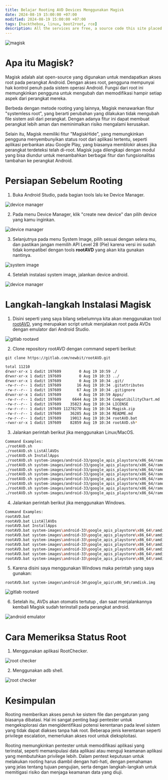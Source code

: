```yaml
---
title: Belajar Rooting AVD Devices Menggunakan Magisk
date: 2024-08-19 15:00:00 +07:00
modified: 2024-08-19 15:00:00 +07:00
tags: [hackthebox, linux, boot2root, rce]
description: All the services are free, a source code this site placed on github repository and intergration with netlify service, another service that you can use is github page for hosting your own static site.
---
```


<img src="/assets/blog-images/belajar-rooting-avds-menggunakan-magisk/img0.png" alt="magisk">

# Apa itu Magisk?

Magisk adalah alat open-source yang digunakan untuk mendapatkan akses root pada perangkat Android. Dengan akses root, pengguna mempunyai hak kontrol penuh pada sistem operasi Android. Fungsi dari root ini memungkinkan pengguna untuk mengubah dan memodifikasi hampir setiap aspek dari perangkat mereka.

Berbeda dengan metode rooting yang lainnya, Magisk menawarkan fitur "systemless root", yang berarti perubahan yang dilakukan tidak mengubah file sistem asli dari perangkat. Dengan adanya fitur ini dapat membuat perangkat lebih aman dan meminimalkan risiko mengalami kerusakan.

Selain itu, Magisk memiliki fitur "MagiskHide", yang memungkinkan pengguna menyembunyikan status root dari aplikasi tertentu, seperti aplikasi perbankan atau Google Play, yang biasanya memblokir akses jika perangkat terdeteksi telah di-root. Magisk juga dilengkapi dengan modul yang bisa diundur untuk menambahkan berbagai fitur dan fungsionalitas tambahan ke perangkat Android.

# Persiapan Sebelum Rooting

1. Buka Android Studio, pada bagian tools lalu ke Device Manager.

<img src="/assets/blog-images/belajar-rooting-avds-menggunakan-magisk/img1.png" alt="device manager">

2. Pada menu Device Manager, klik "create new device" dan pilih device yang kamu inginkan.

<img src="/assets/blog-images/belajar-rooting-avds-menggunakan-magisk/img2.png" alt="device manager">

3. Selanjutnya pada menu System Image, pilih sesuai dengan selera mu, dan pastikan jangan memilih API Level 28 (Pie) karena versi ini sudah tidak kompatibel dengan tools **rootAVD** yang akan kita gunakan nantinya.

<img src="/assets/blog-images/belajar-rooting-avds-menggunakan-magisk/img3.png" alt="system image">

4. Setelah instalasi system image, jalankan device android.

<img src="/assets/blog-images/belajar-rooting-avds-menggunakan-magisk/img4.png" alt="device manager">

# Langkah-langkah Instalasi Magisk

1. Disini seperti yang saya bilang sebelumnya kita akan menggunakan tool [rootAVD](https://gitlab.com/newbit/rootAVD), yang merupakan script untuk menjalakan root pada AVDs dengan emulator dari Android Studio.

<img src="/assets/blog-images/belajar-rooting-avds-menggunakan-magisk/img5.png" alt="gitlab rootavd">

2. Clone repository rootAVD dengan command seperti berikut:

```
git clone https://gitlab.com/newbit/rootAVD.git
```

```bash
total 11210
drwxr-xr-x 1 dadit 197609        0 Aug 19 10:59 ./
drwxr-xr-x 1 dadit 197609        0 Aug 19 10:33 ../
drwxr-xr-x 1 dadit 197609        0 Aug 19 10:34 .git/
-rw-r--r-- 1 dadit 197609       16 Aug 19 10:34 .gitattributes
-rw-r--r-- 1 dadit 197609       67 Aug 19 10:34 .gitignore
drwxr-xr-x 1 dadit 197609        0 Aug 19 10:59 Apps/
-rw-r--r-- 1 dadit 197609     6644 Aug 19 10:34 CompatibilityChart.md
-rw-r--r-- 1 dadit 197609    35823 Aug 19 10:34 LICENSE
-rw-r--r-- 1 dadit 197609 11278270 Aug 19 10:34 Magisk.zip
-rw-r--r-- 1 dadit 197609    36285 Aug 19 10:34 README.md
-rw-r--r-- 1 dadit 197609    19013 Aug 19 10:34 rootAVD.bat
-rwxr-xr-x 1 dadit 197609    82859 Aug 19 10:34 rootAVD.sh*
```

3. Jalankan perintah berikut jika menggunakan Linux/MacOS.

```bash
Command Examples:
./rootAVD.sh
./rootAVD.sh ListAllAVDs
./rootAVD.sh InstallApps
./rootAVD.sh system-images/android-33/google_apis_playstore/x86_64/ramdisk.img
./rootAVD.sh system-images/android-33/google_apis_playstore/x86_64/ramdisk.img FAKEBOOTIMG
./rootAVD.sh system-images/android-33/google_apis_playstore/x86_64/ramdisk.img DEBUG PATCHFSTAB GetUSBHPmodZ
./rootAVD.sh system-images/android-33/google_apis_playstore/x86_64/ramdisk.img restore
./rootAVD.sh system-images/android-33/google_apis_playstore/x86_64/ramdisk.img InstallKernelModules
./rootAVD.sh system-images/android-33/google_apis_playstore/x86_64/ramdisk.img InstallPrebuiltKernelModules
./rootAVD.sh system-images/android-33/google_apis_playstore/x86_64/ramdisk.img InstallPrebuiltKernelModules GetUSBHPmodZ PATCHFSTAB DEBUG
./rootAVD.sh system-images/android-33/google_apis_playstore/x86_64/ramdisk.img AddRCscripts
```

4. Jalankan perintah berikut jika menggunakan Windows.

```bash
Command Examples:
rootAVD.bat
rootAVD.bat ListAllAVDs
rootAVD.bat InstallApps
rootAVD.bat system-images\android-33\google_apis_playstore\x86_64\ramdisk.img
rootAVD.bat system-images\android-33\google_apis_playstore\x86_64\ramdisk.img FAKEBOOTIMG
rootAVD.bat system-images\android-33\google_apis_playstore\x86_64\ramdisk.img DEBUG PATCHFSTAB GetUSBHPmodZ
rootAVD.bat system-images\android-33\google_apis_playstore\x86_64\ramdisk.img restore
rootAVD.bat system-images\android-33\google_apis_playstore\x86_64\ramdisk.img InstallKernelModules
rootAVD.bat system-images\android-33\google_apis_playstore\x86_64\ramdisk.img InstallPrebuiltKernelModules
rootAVD.bat system-images\android-33\google_apis_playstore\x86_64\ramdisk.img InstallPrebuiltKernelModules GetUSBHPmodZ PATCHFSTAB DEBUG
```

5. Karena disini saya menggunakan Windows maka perintah yang saya gunakan: 

```
rootAVD.bat system-images\android-34\google_apis\x86_64\ramdisk.img
```

<img src="/assets/blog-images/belajar-rooting-avds-menggunakan-magisk/img6.png" alt="gitlab rootavd">

6. Setelah itu, AVDs akan otomatis tertutup , dan saat menjalankannya kembali Magisk sudah terinstall pada perangkat android.

<img src="/assets/blog-images/belajar-rooting-avds-menggunakan-magisk/img7.png" alt="android emulator">

# Cara Memeriksa Status Root 

1. Menggunakan aplikasi RootChecker.

<img src="/assets/blog-images/belajar-rooting-avds-menggunakan-magisk/img8.png" alt="root checker">

2. Menggunakan adb shell.

<img src="/assets/blog-images/belajar-rooting-avds-menggunakan-magisk/img9.png" alt="root checker">

# Kesimpulan

Rooting memberikan akses penuh ke sistem file dan pengaturan yang biasanya dibatasi. Hal ini sangat penting bagi pentester untuk mengeksplorasi dan mengidentifikasi potensi kerentanan pada level sistem yang tidak dapat diakses tanpa hak root. Beberapa jenis kerentanan seperti privilege escalation, memerlukan akses root untuk dieksploitasi.

Rooting memungkinkan pentester untuk memodifikasi aplikasi yang terinstal, seperti memanipulasi data aplikasi atau menguji keamanan aplikasi yang membutuhkan privilege lebih. Dalam pentest keputusan untuk melakukan rooting harus diambil dengan hati-hati, dengan pemahaman yang jelas tentang tujuan pengujian, serta dengan langkah-langkah untuk memitigasi risiko dan menjaga keamanan data yang diuji.






 